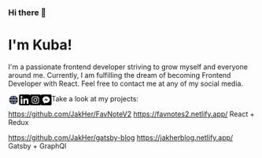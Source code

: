 ### Hi there 👋

# I'm Kuba!

I'm a passionate frontend developer striving to grow myself and everyone around me. Currently, I am fulfilling the dream of becoming Frontend Developer with React. Feel free to contact me at any of my social media.

[<img align="left" width="22px" alt="website" src="https://raw.githubusercontent.com/JakHer/JakHer/0e112df5589cf9c932c94b505bb98131159cbdf3/assets/website32.svg" />][website]
[<img align="left" width="22px" alt="linkedin" src="https://raw.githubusercontent.com/JakHer/JakHer/0e112df5589cf9c932c94b505bb98131159cbdf3/assets/linked32.svg" />][linkedin]
[<img align="left" width="22px" alt="instagram" src="https://raw.githubusercontent.com/JakHer/JakHer/0e112df5589cf9c932c94b505bb98131159cbdf3/assets/instagram32.svg" />][instagram]

[<img align="left" width="22px" alt="messenger" src="https://raw.githubusercontent.com/JakHer/JakHer/0e112df5589cf9c932c94b505bb98131159cbdf3/assets/messenger32.svg" />][messenger]

Take a look at my projects:

https://github.com/JakHer/FavNoteV2
https://favnotes2.netlify.app/
React + Redux

https://github.com/JakHer/gatsby-blog
https://jakherblog.netlify.app/
Gatsby + GraphQl


[website]: https://jakher.github.io/
[messenger]: https://www.facebook.com/messages/t/qbbaa
[instagram]: https://www.instagram.com/kubahermyt/
[linkedin]: https://www.linkedin.com/in/jakub-hermyt/

<!--
**JakHer/JakHer** is a ✨ _special_ ✨ repository because its `README.md` (this file) appears on your GitHub profile.

Here are some ideas to get you started:

- 🔭 I’m currently working on ...
- 🌱 I’m currently learning ...
- 👯 I’m looking to collaborate on ...
- 🤔 I’m looking for help with ...
- 💬 Ask me about ...
- 📫 How to reach me: ...
- 😄 Pronouns: ...
- ⚡ Fun fact: ...
-->
